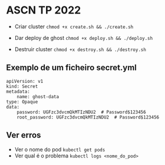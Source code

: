 # ASCN TP 2022

- Criar cluster
`chmod +x create.sh && ./create.sh`

- Dar deploy de ghost 
`chmod +x deploy.sh && ./deploy.sh`

- Destruir cluster
`chmod +x destroy.sh && ./destroy.sh`



## Exemplo de um ficheiro secret.yml
```
apiVersion: v1
kind: Secret
metadata:
	name: ghost-data
type: Opaque
data:
	password: UGFzc3dvcmQkMTIzNDU2  # Password$123456
	root_password: UGFzc3dvcmQkMTIzNDU2  # Password$123456
```

## Ver erros
- Ver o nome do pod
`kubectl get pods`
- Ver qual é o problema
`kubectl logs <nome_do_pod>`
